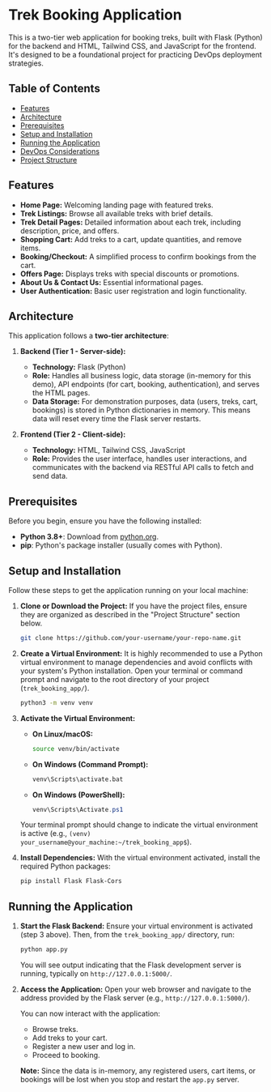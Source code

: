 # Trek Booking Application

This is a two-tier web application for booking treks, built with Flask (Python) for the backend and HTML, Tailwind CSS, and JavaScript for the frontend. It's designed to be a foundational project for practicing DevOps deployment strategies.

## Table of Contents

* [Features](#features)
* [Architecture](#architecture)
* [Prerequisites](#prerequisites)
* [Setup and Installation](#setup-and-installation)
* [Running the Application](#running-the-application)
* [DevOps Considerations](#devops-considerations)
* [Project Structure](#project-structure)

## Features

* **Home Page:** Welcoming landing page with featured treks.
* **Trek Listings:** Browse all available treks with brief details.
* **Trek Detail Pages:** Detailed information about each trek, including description, price, and offers.
* **Shopping Cart:** Add treks to a cart, update quantities, and remove items.
* **Booking/Checkout:** A simplified process to confirm bookings from the cart.
* **Offers Page:** Displays treks with special discounts or promotions.
* **About Us & Contact Us:** Essential informational pages.
* **User Authentication:** Basic user registration and login functionality.

## Architecture

This application follows a **two-tier architecture**:

1.  **Backend (Tier 1 - Server-side):**
    * **Technology:** Flask (Python)
    * **Role:** Handles all business logic, data storage (in-memory for this demo), API endpoints (for cart, booking, authentication), and serves the HTML pages.
    * **Data Storage:** For demonstration purposes, data (users, treks, cart, bookings) is stored in Python dictionaries in memory. This means data will reset every time the Flask server restarts.

2.  **Frontend (Tier 2 - Client-side):**
    * **Technology:** HTML, Tailwind CSS, JavaScript
    * **Role:** Provides the user interface, handles user interactions, and communicates with the backend via RESTful API calls to fetch and send data.

## Prerequisites

Before you begin, ensure you have the following installed:

* **Python 3.8+**: Download from [python.org](https://www.python.org/downloads/).
* **pip**: Python's package installer (usually comes with Python).

## Setup and Installation

Follow these steps to get the application running on your local machine:

1.  **Clone or Download the Project:**
    If you have the project files, ensure they are organized as described in the "Project Structure" section below.

    ```bash
    git clone https://github.com/your-username/your-repo-name.git
    ```

3.  **Create a Virtual Environment:**
    It is highly recommended to use a Python virtual environment to manage dependencies and avoid conflicts with your system's Python installation.
    Open your terminal or command prompt and navigate to the root directory of your project (`trek_booking_app/`).

    ```bash
    python3 -m venv venv
    ```

4.  **Activate the Virtual Environment:**
    * **On Linux/macOS:**
        ```bash
        source venv/bin/activate
        ```
    * **On Windows (Command Prompt):**
        ```cmd
        venv\Scripts\activate.bat
        ```
    * **On Windows (PowerShell):**
        ```powershell
        venv\Scripts\Activate.ps1
        ```
    Your terminal prompt should change to indicate the virtual environment is active (e.g., `(venv) your_username@your_machine:~/trek_booking_app$`).

5.  **Install Dependencies:**
    With the virtual environment activated, install the required Python packages:

    ```bash
    pip install Flask Flask-Cors
    ```

## Running the Application

1.  **Start the Flask Backend:**
    Ensure your virtual environment is activated (step 3 above). Then, from the `trek_booking_app/` directory, run:

    ```bash
    python app.py
    ```
    You will see output indicating that the Flask development server is running, typically on `http://127.0.0.1:5000/`.

2.  **Access the Application:**
    Open your web browser and navigate to the address provided by the Flask server (e.g., `http://127.0.0.1:5000/`).

    You can now interact with the application:
    * Browse treks.
    * Add treks to your cart.
    * Register a new user and log in.
    * Proceed to booking.

    **Note:** Since the data is in-memory, any registered users, cart items, or bookings will be lost when you stop and restart the `app.py` server.

